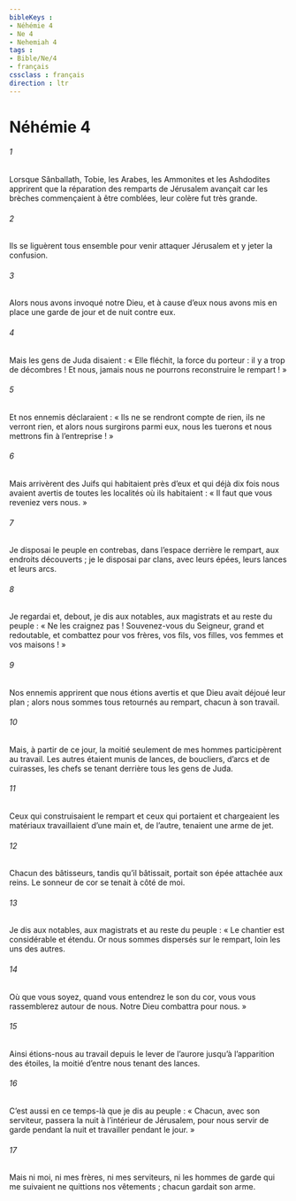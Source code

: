 ```yaml
---
bibleKeys : 
- Néhémie 4
- Ne 4
- Nehemiah 4
tags : 
- Bible/Ne/4
- français
cssclass : français
direction : ltr
---
```


# Néhémie 4

###### 1
Lorsque Sânballath, Tobie, les Arabes, les Ammonites et les Ashdodites apprirent que la réparation des remparts de Jérusalem avançait car les brèches commençaient à être comblées, leur colère fut très grande.
###### 2
Ils se liguèrent tous ensemble pour venir attaquer Jérusalem et y jeter la confusion.
###### 3
Alors nous avons invoqué notre Dieu, et à cause d’eux nous avons mis en place une garde de jour et de nuit contre eux.
###### 4
Mais les gens de Juda disaient : « Elle fléchit, la force du porteur : il y a trop de décombres ! Et nous, jamais nous ne pourrons reconstruire le rempart ! »
###### 5
Et nos ennemis déclaraient : « Ils ne se rendront compte de rien, ils ne verront rien, et alors nous surgirons parmi eux, nous les tuerons et nous mettrons fin à l’entreprise ! »
###### 6
Mais arrivèrent des Juifs qui habitaient près d’eux et qui déjà dix fois nous avaient avertis de toutes les localités où ils habitaient : « Il faut que vous reveniez vers nous. »
###### 7
Je disposai le peuple en contrebas, dans l’espace derrière le rempart, aux endroits découverts ; je le disposai par clans, avec leurs épées, leurs lances et leurs arcs.
###### 8
Je regardai et, debout, je dis aux notables, aux magistrats et au reste du peuple : « Ne les craignez pas ! Souvenez-vous du Seigneur, grand et redoutable, et combattez pour vos frères, vos fils, vos filles, vos femmes et vos maisons ! »
###### 9
Nos ennemis apprirent que nous étions avertis et que Dieu avait déjoué leur plan ; alors nous sommes tous retournés au rempart, chacun à son travail.
###### 10
Mais, à partir de ce jour, la moitié seulement de mes hommes participèrent au travail. Les autres étaient munis de lances, de boucliers, d’arcs et de cuirasses, les chefs se tenant derrière tous les gens de Juda.
###### 11
Ceux qui construisaient le rempart et ceux qui portaient et chargeaient les matériaux travaillaient d’une main et, de l’autre, tenaient une arme de jet.
###### 12
Chacun des bâtisseurs, tandis qu’il bâtissait, portait son épée attachée aux reins. Le sonneur de cor se tenait à côté de moi.
###### 13
Je dis aux notables, aux magistrats et au reste du peuple : « Le chantier est considérable et étendu. Or nous sommes dispersés sur le rempart, loin les uns des autres.
###### 14
Où que vous soyez, quand vous entendrez le son du cor, vous vous rassemblerez autour de nous. Notre Dieu combattra pour nous. »
###### 15
Ainsi étions-nous au travail depuis le lever de l’aurore jusqu’à l’apparition des étoiles, la moitié d’entre nous tenant des lances.
###### 16
C’est aussi en ce temps-là que je dis au peuple : « Chacun, avec son serviteur, passera la nuit à l’intérieur de Jérusalem, pour nous servir de garde pendant la nuit et travailler pendant le jour. »
###### 17
Mais ni moi, ni mes frères, ni mes serviteurs, ni les hommes de garde qui me suivaient ne quittions nos vêtements ; chacun gardait son arme.
